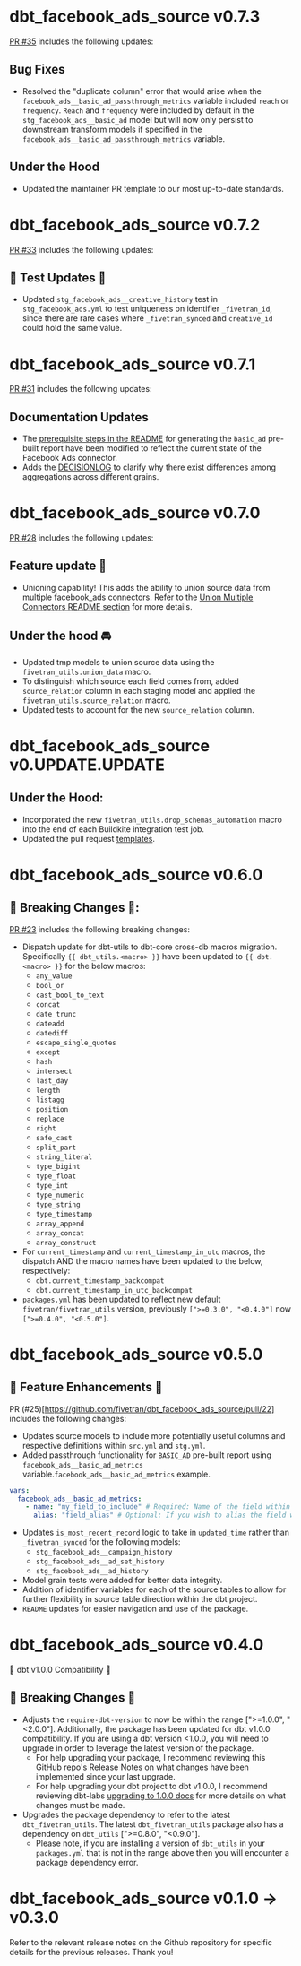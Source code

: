 # dbt_facebook_ads_source v0.7.3
[PR #35](https://github.com/fivetran/dbt_facebook_ads_source/pull/35) includes the following updates:

## Bug Fixes
- Resolved the "duplicate column" error that would arise when the `facebook_ads__basic_ad_passthrough_metrics` variable included `reach` or `frequency`. `Reach` and `frequency` were included by default in the `stg_facebook_ads__basic_ad` model but will now only persist to downstream transform models if specified in the `facebook_ads__basic_ad_passthrough_metrics` variable.

## Under the Hood
- Updated the maintainer PR template to our most up-to-date standards.

# dbt_facebook_ads_source v0.7.2
[PR #33](https://github.com/fivetran/dbt_facebook_ads_source/pull/33) includes the following updates:

## 🧪 Test Updates 🧪
- Updated `stg_facebook_ads__creative_history` test in `stg_facebook_ads.yml` to test uniqueness on identifier `_fivetran_id`, since there are rare cases where `_fivetran_synced` and `creative_id` could hold the same value. 

# dbt_facebook_ads_source v0.7.1

[PR #31](https://github.com/fivetran/dbt_facebook_ads_source/pull/31) includes the following updates:
## Documentation Updates
- The [prerequisite steps in the README](https://github.com/fivetran/dbt_facebook_ads_source#step-1-prerequisites) for generating the `basic_ad` pre-built report have been modified to reflect the current state of the Facebook Ads connector.
- Adds the [DECISIONLOG](DECISIONLOG.md) to clarify why there exist differences among aggregations across different grains.

# dbt_facebook_ads_source v0.7.0
[PR #28](https://github.com/fivetran/dbt_facebook_ads_source/pull/28) includes the following updates:
## Feature update 🎉
- Unioning capability! This adds the ability to union source data from multiple facebook_ads connectors. Refer to the [Union Multiple Connectors README section](https://github.com/fivetran/dbt_facebook_ads_source/blob/main/README.md#union-multiple-connectors) for more details.

## Under the hood 🚘
- Updated tmp models to union source data using the `fivetran_utils.union_data` macro. 
- To distinguish which source each field comes from, added `source_relation` column in each staging model and applied the `fivetran_utils.source_relation` macro.
- Updated tests to account for the new `source_relation` column.

# dbt_facebook_ads_source v0.UPDATE.UPDATE

## Under the Hood:
- Incorporated the new `fivetran_utils.drop_schemas_automation` macro into the end of each Buildkite integration test job.
- Updated the pull request [templates](/.github).

# dbt_facebook_ads_source v0.6.0

## 🚨 Breaking Changes 🚨:
[PR #23](https://github.com/fivetran/dbt_facebook_ads_source/pull/23) includes the following breaking changes:
- Dispatch update for dbt-utils to dbt-core cross-db macros migration. Specifically `{{ dbt_utils.<macro> }}` have been updated to `{{ dbt.<macro> }}` for the below macros:
    - `any_value`
    - `bool_or`
    - `cast_bool_to_text`
    - `concat`
    - `date_trunc`
    - `dateadd`
    - `datediff`
    - `escape_single_quotes`
    - `except`
    - `hash`
    - `intersect`
    - `last_day`
    - `length`
    - `listagg`
    - `position`
    - `replace`
    - `right`
    - `safe_cast`
    - `split_part`
    - `string_literal`
    - `type_bigint`
    - `type_float`
    - `type_int`
    - `type_numeric`
    - `type_string`
    - `type_timestamp`
    - `array_append`
    - `array_concat`
    - `array_construct`
- For `current_timestamp` and `current_timestamp_in_utc` macros, the dispatch AND the macro names have been updated to the below, respectively:
    - `dbt.current_timestamp_backcompat`
    - `dbt.current_timestamp_in_utc_backcompat`
- `packages.yml` has been updated to reflect new default `fivetran/fivetran_utils` version, previously `[">=0.3.0", "<0.4.0"]` now `[">=0.4.0", "<0.5.0"]`.

# dbt_facebook_ads_source v0.5.0

## 🎉 Feature Enhancements 🎉
PR (#25)[https://github.com/fivetran/dbt_facebook_ads_source/pull/22] includes the following changes:
- Updates source models to include more potentially useful columns and respective definitions within `src.yml` and `stg.yml`.
- Added passthrough functionality for `BASIC_AD` pre-built report using `facebook_ads__basic_ad_metrics` variable.`facebook_ads__basic_ad_metrics` example.
```yml
vars:
  facebook_ads__basic_ad_metrics:
    - name: "my_field_to_include" # Required: Name of the field within the source.
      alias: "field_alias" # Optional: If you wish to alias the field within the staging model.
```
- Updates `is_most_recent_record` logic to take in `updated_time` rather than `_fivetran_synced` for the following models:
  - `stg_facebook_ads__campaign_history`
  - `stg_facebook_ads__ad_set_history`
  - `stg_facebook_ads__ad_history`
- Model grain tests were added for better data integrity.
- Addition of identifier variables for each of the source tables to allow for further flexibility in source table direction within the dbt project.
- `README` updates for easier navigation and use of the package.

# dbt_facebook_ads_source v0.4.0
🎉 dbt v1.0.0 Compatibility 🎉
## 🚨 Breaking Changes 🚨
- Adjusts the `require-dbt-version` to now be within the range [">=1.0.0", "<2.0.0"]. Additionally, the package has been updated for dbt v1.0.0 compatibility. If you are using a dbt version <1.0.0, you will need to upgrade in order to leverage the latest version of the package.
  - For help upgrading your package, I recommend reviewing this GitHub repo's Release Notes on what changes have been implemented since your last upgrade.
  - For help upgrading your dbt project to dbt v1.0.0, I recommend reviewing dbt-labs [upgrading to 1.0.0 docs](https://docs.getdbt.com/docs/guides/migration-guide/upgrading-to-1-0-0) for more details on what changes must be made.
- Upgrades the package dependency to refer to the latest `dbt_fivetran_utils`. The latest `dbt_fivetran_utils` package also has a dependency on `dbt_utils` [">=0.8.0", "<0.9.0"].
  - Please note, if you are installing a version of `dbt_utils` in your `packages.yml` that is not in the range above then you will encounter a package dependency error.

# dbt_facebook_ads_source v0.1.0 -> v0.3.0
Refer to the relevant release notes on the Github repository for specific details for the previous releases. Thank you!